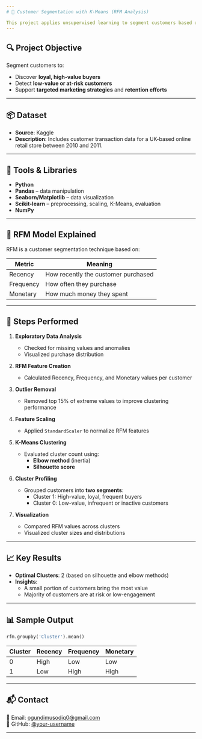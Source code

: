 ```yaml
---
# 🧠 Customer Segmentation with K-Means (RFM Analysis)

This project applies unsupervised learning to segment customers based on their purchasing behavior using the **RFM (Recency, Frequency, Monetary)** model and **K-Means Clustering**. The goal is to help businesses identify high-value customers, re-engage low-value ones, and personalize marketing strategies.
---
```


## 🔍 Project Objective

Segment customers to:

- Discover **loyal, high-value buyers**
- Detect **low-value or at-risk customers**
- Support **targeted marketing strategies** and **retention efforts**

---

## 📦 Dataset

- **Source**: Kaggle
- **Description**: Includes customer transaction data for a UK-based online retail store between 2010 and 2011.

---

## 🧰 Tools & Libraries

- **Python**
- **Pandas** – data manipulation
- **Seaborn/Matplotlib** – data visualization
- **Scikit-learn** – preprocessing, scaling, K-Means, evaluation
- **NumPy**

---

## 🔗 RFM Model Explained

RFM is a customer segmentation technique based on:

| Metric    | Meaning                             |
| --------- | ----------------------------------- |
| Recency   | How recently the customer purchased |
| Frequency | How often they purchase             |
| Monetary  | How much money they spent           |

---

## 🧪 Steps Performed

1. **Exploratory Data Analysis**

   - Checked for missing values and anomalies
   - Visualized purchase distribution

2. **RFM Feature Creation**

   - Calculated Recency, Frequency, and Monetary values per customer

3. **Outlier Removal**

   - Removed top 15% of extreme values to improve clustering performance

4. **Feature Scaling**

   - Applied `StandardScaler` to normalize RFM features

5. **K-Means Clustering**

   - Evaluated cluster count using:
     - **Elbow method** (inertia)
     - **Silhouette score**

6. **Cluster Profiling**

   - Grouped customers into **two segments**:
     - Cluster 1: High-value, loyal, frequent buyers
     - Cluster 0: Low-value, infrequent or inactive customers

7. **Visualization**
   - Compared RFM values across clusters
   - Visualized cluster sizes and distributions

---

## 📈 Key Results

- **Optimal Clusters**: 2 (based on silhouette and elbow methods)
- **Insights**:
  - A small portion of customers bring the most value
  - Majority of customers are at risk or low-engagement

---

## 📊 Sample Output

```python
rfm.groupby('Cluster').mean()
```

| Cluster | Recency | Frequency | Monetary |
| ------- | ------- | --------- | -------- |
| 0       | High    | Low       | Low      |
| 1       | Low     | High      | High     |

---

## 📬 Contact

📧 Email: ogundimusodiq0@gmail.com  
🐙 GitHub: [@your-username](https://github.com/sodiqlef)

---
